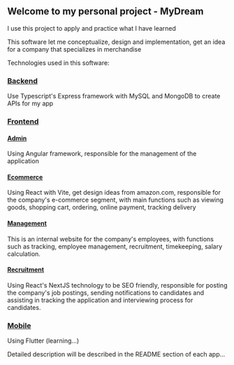 ## Welcome to my personal project - MyDream
I use this project to apply and practice what I have learned

This software let me conceptualize, design and implementation, get an idea for a company that specializes in merchandise

Technologies used in this software:

### [Backend](https://github.com/pdcthanh112/MyDream/tree/main/backend)

Use Typescript's Express framework with MySQL and MongoDB to create APIs for my app

### [Frontend](https://github.com/pdcthanh112/MyDream/tree/main/frontend)

#### [Admin](https://github.com/pdcthanh112/MyDream/tree/main/frontend/admin)
Using Angular framework, responsible for the management of the application

#### [Ecommerce](https://github.com/pdcthanh112/MyDream/tree/main/frontend/ecommerce)
Using React with Vite, get design ideas from amazon.com, responsible for the company's e-commerce segment, with main functions such as viewing goods, shopping cart, ordering, online payment, tracking delivery

#### [Management](https://github.com/pdcthanh112/MyDream/tree/main/frontend/management)
This is an internal website for the company's employees, with functions such as tracking, employee management, recruitment, timekeeping, salary calculation.

#### [Recruitment](https://github.com/pdcthanh112/MyDream/tree/main/frontend/cruitment)
Using React's NextJS technology to be SEO friendly, responsible for posting the company's job postings, sending notifications to candidates and assisting in tracking the application and interviewing process for candidates.

### [Mobile](https://github.com/pdcthanh112/MyDream/tree/main/mobile)
Using Flutter (learning...)

Detailed description will be described in the README section of each app...
